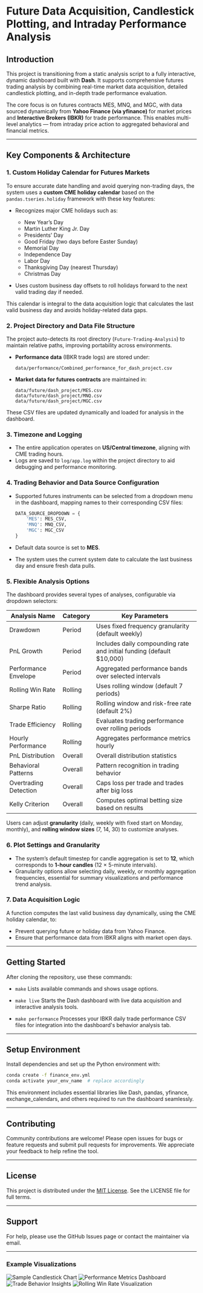 # Future Data Acquisition, Candlestick Plotting, and Intraday Performance Analysis

## Introduction

This project is transitioning from a static analysis script to a fully interactive, dynamic dashboard built with **Dash**. It supports comprehensive futures trading analysis by combining real-time market data acquisition, detailed candlestick plotting, and in-depth trade performance evaluation.

The core focus is on futures contracts MES, MNQ, and MGC, with data sourced dynamically from **Yahoo Finance (via yfinance)** for market prices and **Interactive Brokers (IBKR)** for trade performance. This enables multi-level analytics — from intraday price action to aggregated behavioral and financial metrics.

---

## Key Components & Architecture

### 1. Custom Holiday Calendar for Futures Markets

To ensure accurate date handling and avoid querying non-trading days, the system uses a **custom CME holiday calendar** based on the `pandas.tseries.holiday` framework with these key features:

* Recognizes major CME holidays such as:

  * New Year’s Day
  * Martin Luther King Jr. Day
  * Presidents' Day
  * Good Friday (two days before Easter Sunday)
  * Memorial Day
  * Independence Day
  * Labor Day
  * Thanksgiving Day (nearest Thursday)
  * Christmas Day

* Uses custom business day offsets to roll holidays forward to the next valid trading day if needed.

This calendar is integral to the data acquisition logic that calculates the last valid business day and avoids holiday-related data gaps.

### 2. Project Directory and Data File Structure

The project auto-detects its root directory (`Future-Trading-Analysis`) to maintain relative paths, improving portability across environments.

* **Performance data** (IBKR trade logs) are stored under:

  ```
  data/performance/Combined_performance_for_dash_project.csv
  ```

* **Market data for futures contracts** are maintained in:

  ```
  data/future/dash_project/MES.csv
  data/future/dash_project/MNQ.csv
  data/future/dash_project/MGC.csv
  ```

These CSV files are updated dynamically and loaded for analysis in the dashboard.

### 3. Timezone and Logging

* The entire application operates on **US/Central timezone**, aligning with CME trading hours.
* Logs are saved to `log/app.log` within the project directory to aid debugging and performance monitoring.

### 4. Trading Behavior and Data Source Configuration

* Supported futures instruments can be selected from a dropdown menu in the dashboard, mapping names to their corresponding CSV files:

  ```python
  DATA_SOURCE_DROPDOWN = {
      'MES': MES_CSV,
      'MNQ': MNQ_CSV,
      'MGC': MGC_CSV
  }
  ```

* Default data source is set to **MES**.

* The system uses the current system date to calculate the last business day and ensure fresh data pulls.

### 5. Flexible Analysis Options

The dashboard provides several types of analyses, configurable via dropdown selectors:

| Analysis Name         | Category | Key Parameters                                                         |
| --------------------- | -------- | ---------------------------------------------------------------------- |
| Drawdown              | Period   | Uses fixed frequency granularity (default weekly)                      |
| PnL Growth            | Period   | Includes daily compounding rate and initial funding (default \$10,000) |
| Performance Envelope  | Period   | Aggregated performance bands over selected intervals                   |
| Rolling Win Rate      | Rolling  | Uses rolling window (default 7 periods)                                |
| Sharpe Ratio          | Rolling  | Rolling window and risk-free rate (default 2%)                         |
| Trade Efficiency      | Rolling  | Evaluates trading performance over rolling periods                     |
| Hourly Performance    | Rolling  | Aggregates performance metrics hourly                                  |
| PnL Distribution      | Overall  | Overall distribution statistics                                        |
| Behavioral Patterns   | Overall  | Pattern recognition in trading behavior                                |
| Overtrading Detection | Overall  | Caps loss per trade and trades after big loss                          |
| Kelly Criterion       | Overall  | Computes optimal betting size based on results                         |

Users can adjust **granularity** (daily, weekly with fixed start on Monday, monthly), and **rolling window sizes** (7, 14, 30) to customize analyses.

### 6. Plot Settings and Granularity

* The system’s default timestep for candle aggregation is set to **12**, which corresponds to **1-hour candles** (12 × 5-minute intervals).
* Granularity options allow selecting daily, weekly, or monthly aggregation frequencies, essential for summary visualizations and performance trend analysis.

### 7. Data Acquisition Logic

A function computes the last valid business day dynamically, using the CME holiday calendar, to:

* Prevent querying future or holiday data from Yahoo Finance.
* Ensure that performance data from IBKR aligns with market open days.

---

## Getting Started

After cloning the repository, use these commands:

* `make`
  Lists available commands and shows usage options.

* `make live`
  Starts the Dash dashboard with live data acquisition and interactive analysis tools.

* `make performance`
  Processes your IBKR daily trade performance CSV files for integration into the dashboard's behavior analysis tab.

---

## Setup Environment

Install dependencies and set up the Python environment with:

```bash
conda create -f finance_env.yml
conda activate your_env_name  # replace accordingly
```

This environment includes essential libraries like Dash, pandas, yfinance, exchange\_calendars, and others required to run the dashboard seamlessly.

---

## Contributing

Community contributions are welcome! Please open issues for bugs or feature requests and submit pull requests for improvements. We appreciate your feedback to help refine the tool.

---

## License

This project is distributed under the [MIT License](LICENSE). See the LICENSE file for full terms.

---

## Support

For help, please use the GitHub Issues page or contact the maintainer via email.

---

### Example Visualizations

![Sample Candlestick Chart](img/sample1.png)
![Performance Metrics Dashboard](img/sample2.png)
![Trade Behavior Insights](img/sample3.png)
![Rolling Win Rate Visualization](img/sample4.png)

